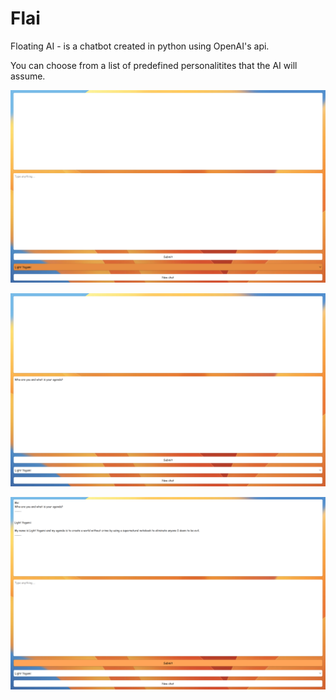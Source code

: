 # Flai
Floating AI - is a chatbot created in python using OpenAI's api.

You can choose from a list of predefined personalitites that the AI will assume.

![1](./ScreenShots/1.png)

![2](./ScreenShots/2.png)

![3](./ScreenShots/3.png)
